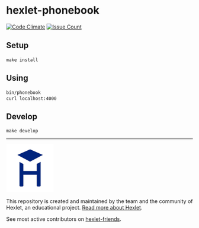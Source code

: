 # hexlet-phonebook

[![Code Climate](https://codeclimate.com/github/hexlet-components/js-phonebook/badges/gpa.svg)](https://codeclimate.com/github/hexlet-components/js-phonebook)
[![Issue Count](https://codeclimate.com/github/hexlet-components/js-phonebook/badges/issue_count.svg)](https://codeclimate.com/github/hexlet-components/js-phonebook)

## Setup

```
make install
```

## Using

```
bin/phonebook
curl localhost:4000
```

## Develop

```
make develop
```

---

[![Hexlet Ltd. logo](https://raw.githubusercontent.com/Hexlet/assets/master/images/hexlet_logo128.png)](https://hexlet.io?utm_source=github&utm_medium=link&utm_campaign=hexlet-phonebook)

This repository is created and maintained by the team and the community of Hexlet, an educational project. [Read more about Hexlet](https://hexlet.io?utm_source=github&utm_medium=link&utm_campaign=hexlet-phonebook).

See most active contributors on [hexlet-friends](https://friends.hexlet.io/).
